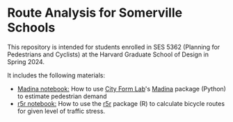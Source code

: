 # Route Analysis for Somerville Schools

This repository is intended for students enrolled in SES 5362 (Planning
for Pedestrians and Cyclists) at the Harvard Graduate School of Design in 
Spring 2024.

It includes the following materials:

* [Madina notebook:](https://github.com/c-voulgaris/somerville-schools/blob/main/madina-school-routes.ipynb) How to use [City Form Lab](https://cityform.mit.edu/)'s [Madina](https://madinadocs.readthedocs.io/en/latest/) 
package (Python) to estimate pedestrian demand
* [r5r notebook:](https://c-voulgaris.github.io/somerville-schools/r5r-school-routes.html) How to use the [r5r](https://ipeagit.github.io/r5r/articles/detailed_itineraries.html) package (R) to calculate bicycle routes for given level 
of traffic stress.